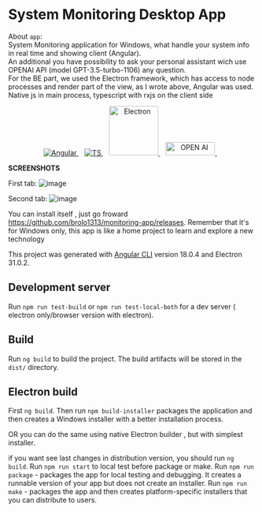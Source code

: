 # System Monitoring Desktop App

About `app`:
<br>
System Monitoring application for Windows, what handle your  system info in real time and showing client (Angular). <br>
An additional you have possibility to ask your personal assistant wich use OPENAI API (model GPT-3.5-turbo-1106) any question.<br>
For the BE part, we used the Electron framework, which has access to node processes and render part of the view, as I wrote above, Angular was used.<br>
Native js in main process, typescript with rxjs on the client side


<p align='center'>
 <a href="#">
    <img alt="Angular" src="https://img.shields.io/badge/Angular-DD0031?style=for-the-badge&logo=angular&logoColor=white" />
  </a>&nbsp;&nbsp;
  <a href="#">
  <img alt="TS" src="https://img.shields.io/badge/TypeScript-007ACC?style=for-the-badge&logo=typescript&logoColor=white">
</a>&nbsp;&nbsp;
  <a href="#">
  <img style="width: 100px" alt="Electron" src="https://img.shields.io/badge/Electron-2B2E3A?logo=electron&logoColor=fff">
</a>&nbsp;&nbsp;
<a href="#">
  <img style="width: 100px; height:27px" alt="OPEN AI" src="https://img.shields.io/badge/openapiinitiative-%23000000.svg?style=for-the-badge&logo=openapiinitiative&logoColor=white">
</a>&nbsp;&nbsp;
</p>


**SCREENSHOTS**

First tab: ![image](https://github.com/user-attachments/assets/3adfa33e-dbdc-40a2-96df-9af0121c0f74)

Second tab: ![image](https://github.com/user-attachments/assets/0a29dabe-7499-4574-b050-8d68d07b6ca3)


You can install  itself , just go froward https://github.com/brolo1313/monitoring-app/releases.
Remember that it's for Windows only, this app is like a home project to learn and explore a new technology


This project was generated with [Angular CLI](https://github.com/angular/angular-cli) version 18.0.4  and Electron 31.0.2.

## Development server

Run `npm run test-build` or `npm run test-local-both`  for a dev server ( electron only/browser version with electron).

## Build

Run `ng build` to build the project. The build artifacts will be stored in the `dist/` directory.


## Electron build
First `ng build`.
Then run `npm build-installer` packages the application and then creates a Windows installer with a better installation process.

OR you can do the same using native Electron builder , but with simplest  installer.

if you want see last changes in distribution version, you should run `ng build`.
Run `npm run start` to local test before package or make.
Run `npm run package` - packages the app for local testing and debugging. It creates a runnable version of your app but does not create an installer.
Run `npm run make` - packages the app and then creates platform-specific installers that you can distribute to users.

